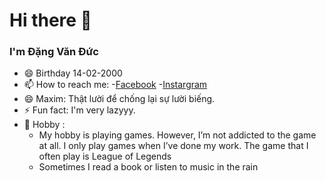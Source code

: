 # Hi there 👋


### I'm Đặng Văn Đức
- 😄 Birthday 14-02-2000 
- 📫 How to reach me:
   -[Facebook](https://www.facebook.com/dangvanduc1422/)
   -[Instargram](https://www.instagram.com/dangduc_/)
- 😄 Maxim: Thật lười để chống lại sự lười biếng.
- ⚡ Fun fact: I'm very lazyyy.
- 🌱 Hobby :
   - My hobby is playing games. However, I’m not addicted to the game at all. I only play games when I’ve done my work. The game that I often play is League of Legends
   - Sometimes I read a book or listen to music in the rain
